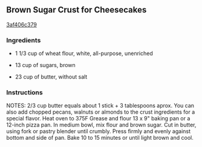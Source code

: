 ## Brown Sugar Crust for Cheesecakes

[3af406c379](http://www.food.com/recipe/brown-sugar-crust-for-cheesecakes-414864)

### Ingredients

 - 1 1/3 cup of wheat flour, white, all-purpose, unenriched

 - 13 cup of sugars, brown

 - 23 cup of butter, without salt

### Instructions

NOTES: 2/3 cup butter equals about 1 stick + 3 tablespoons aprox. You can also add chopped pecans, walnuts or almonds to the crust ingredients for a special flavor. Heat oven to 375F Grease and flour 13 x 9" baking pan or a 12-inch pizza pan. In medium bowl, mix flour and brown sugar. Cut in butter, using fork or pastry blender until crumbly. Press firmly and evenly against bottom and side of pan. Bake 10 to 15 minutes or until light brown and cool.